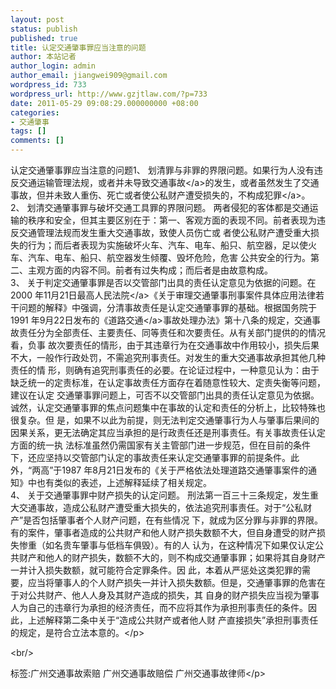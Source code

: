 ```yaml
---
layout: post
status: publish
published: true
title: 认定交通肇事罪应当注意的问题
author: 本站记者
author_login: admin
author_email: jiangwei909@gmail.com
wordpress_id: 733
wordpress_url: http://www.gzjtlaw.com/?p=733
date: 2011-05-29 09:08:29.000000000 +08:00
categories:
- 交通肇事
tags: []
comments: []
---
```

<p><p>认定交通肇事罪应当注意的问题1、 划清罪与非罪的界限问题。如果行为人没有违反交通运输管理法规，或者并未导致<a>交通事故<&#47;a>的发生，或者虽然发生了交通事故，但并未致人重伤、死亡或者使公私财产遭受损失的，不构成<a>犯罪<&#47;a>。<br>2、 划清交通肇事罪与破坏交通工具罪的界限问题。 两者侵犯的客体都是交通运输的秩序和安全，但其主要区别在于：第一、客观方面的表现不同。前者表现为违反交通管理法规而发生重大交通事故，致使人员伤亡或 者使公私财产遭受重大损失的行为；而后者表现为实施破坏火车、汽车、电车、船只、航空器，足以使火车、汽车、电车、船只、航空器发生倾覆、毁坏危险，危害 公共安全的行为。第二、主观方面的内容不同。前者有过失构成；而后者是由故意构成。<br>3、 关于判定交通肇事罪是否以交管部门出具的责任认定意见为依据的问题。在2000 年11月21日最高<a>人民法院<&#47;a>《关于审理交通肇事刑事案件具体应用法律若干问题的解释》中强调，分清事故责任是认定交通肇事罪的基础。根据国务院于1991 年9月22日发布的《<a>道路交通<&#47;a>事故处理办法》第十八条的规定，交通事故责任分为全部责任、主要责任、同等责任和次要责任。从有关部门提供的的情况看，负事 故次要责任的情形，由于其违章行为在交通事故中作用较小，损失后果不大，一般作行政处罚，不需追究刑事责任。对发生的重大交通事故承担其他几种责任的情 形，则确有追究刑事责任的必要。在论证过程中，一种意见认为：由于缺乏统一的定责标准，在认定事故责任方面存在着随意性较大、定责失衡等问题，建议在认定 交通肇事罪问题上，可否不以交管部门出具的责任认定意见为依据。诚然，认定交通肇事罪的焦点问题集中在事故的认定和责任的分析上，比较特殊也很复杂。但 是，如果不以此为前提，则无法判定交通肇事行为人与肇事后果间的因果关系，更无法确定其应当承担的是行政责任还是刑事责任。有关事故责任认定方面的统一执 法标准虽然仍需国家有关主管部门进一步规范，但在目前的条件下，还应坚持以交管部门认定的事故责任来认定交通肇事罪的前提条件。此外，&ldquo;两高&rdquo;于1987 年8月21日发布的《关于严格依法处理道路交通肇事案件的通知》中也有类似的表述，上述解释延续了相关规定。<br>4、 关于交通肇事罪中财产损失的认定问题。 刑法第一百三十三条规定，发生重大交通事故，造成公私财产遭受重大损失的，依法追究刑事责任。对于&ldquo;公私财产&rdquo;是否包括肇事者个人财产问题，在有些情况 下，就成为区分罪与非罪的界限。有的案件，肇事者造成的公共财产和他人财产损失数额不大，但自身遭受的财产损失惨重（如名贵车肇事与低档车俱毁）。有的人 认为，在这种情况下如果仅认定公共财产和他人的财产损失，数额不大的，则不构成交通肇事罪；如果将其自身财产一并计入损失数额，就可能符合定罪条件。因 此，本着从严惩处这类犯罪的需要，应当将肇事人的个人财产损失一并计入损失数额。但是，交通肇事罪的危害在于对公共财产、他人人身及其财产造成的损失，其 自身的财产损失应当视为肇事人为自己的违章行为承担的经济责任，而不应将其作为承担刑事责任的条件。因此，上述解释第二条中关于&ldquo;造成公共财产或者他人财 产直接损失&rdquo;承担刑事责任的规定，是符合立法本意的。<&#47;p><br&#47;><p>标签:广州交通事故索赔 广州交通事故赔偿 广州交通事故律师<&#47;p>
